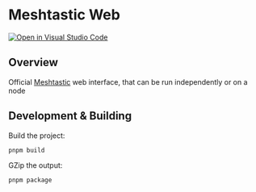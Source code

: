 # Meshtastic Web

[![Open in Visual Studio Code](https://open.vscode.dev/badges/open-in-vscode.svg)](https://open.vscode.dev/meshtastic/meshtastic-web)

## Overview

Official [Meshtastic](https://meshtastic.org) web interface, that can be run independently or on a node

## Development & Building

Build the project:

```bash
pnpm build
```

GZip the output:

```bash
pnpm package
```
